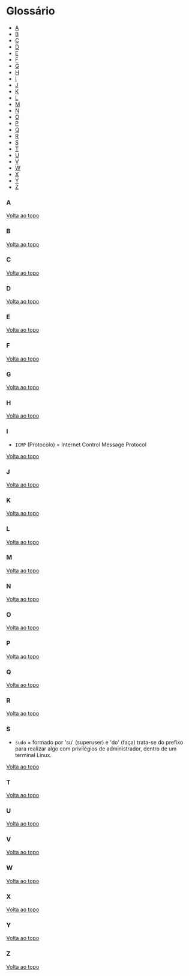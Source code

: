 <a id="topo"></a>

# Glossário

* [A](#a)
* [B](#b)
* [C](#c)
* [D](#d)
* [E](#e)
* [F](#f)
* [G](#g)
* [H](#h)
* [I](#i)
* [J](#j)
* [K](#k)
* [L](#l)
* [M](#m)
* [N](#n)
* [O](#o)
* [P](#p)
* [Q](#q)
* [R](#r)
* [S](#s)
* [T](#t)
* [U](#u)
* [V](#v)
* [W](#w)
* [X](#x)
* [Y](#y)
* [Z](#z)

<a id="a"></a>
### A



[Volta ao topo](#topo)

<a id="b"></a>
### B



[Volta ao topo](#topo)

<a id="c"></a>
### C



[Volta ao topo](#topo)

<a id="d"></a>
### D



[Volta ao topo](#topo)


<a id="e"></a>
### E



[Volta ao topo](#topo)


<a id="f"></a>
### F



[Volta ao topo](#topo)


<a id="g"></a>
### G



[Volta ao topo](#topo)


<a id="h"></a>
### H



[Volta ao topo](#topo)


<a id="i"></a>
### I

* `ICMP` (Protocolo) = Internet Control Message Protocol

[Volta ao topo](#topo)

<a id="j"></a>
### J



[Volta ao topo](#topo)


<a id="k"></a>
### K



[Volta ao topo](#topo)

<a id="l"></a>
### L



[Volta ao topo](#topo)

<a id="m"></a>
### M



[Volta ao topo](#topo)

<a id="n"></a>
### N



[Volta ao topo](#topo)

<a id="o"></a>
### O



[Volta ao topo](#topo)

<a id="p"></a>
### P



[Volta ao topo](#topo)

<a id="q"></a>
### Q



[Volta ao topo](#topo)

<a id="r"></a>
### R



[Volta ao topo](#topo)

<a id="s"></a>
### S

* `sudo` = formado por 'su' (superuser) e 'do' (faça) trata-se do prefixo para realizar algo com privilégios de administrador, dentro de um terminal Linux.


[Volta ao topo](#topo)

<a id="t"></a>
### T



[Volta ao topo](#topo)

<a id="u"></a>
### U



[Volta ao topo](#topo)

<a id="v"></a>
### V



[Volta ao topo](#topo)

<a id="w"></a>
### W



[Volta ao topo](#topo)

<a id="x"></a>
### X



[Volta ao topo](#topo)

<a id="y"></a>
### Y



[Volta ao topo](#topo)

<a id="z"></a>
### Z



[Volta ao topo](#topo)
